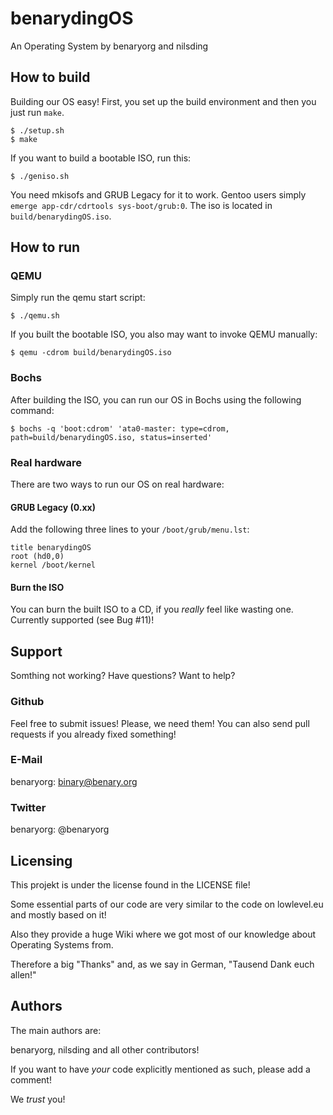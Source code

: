 # benarydingOS

An Operating System by benaryorg and nilsding

## How to build

Building our OS easy!  First, you set up the build environment and then you just run `make`.

    $ ./setup.sh
    $ make

If you want to build a bootable ISO, run this:

    $ ./geniso.sh

You need mkisofs and GRUB Legacy for it to work.  Gentoo users simply `emerge app-cdr/cdrtools sys-boot/grub:0`.
The iso is located in `build/benarydingOS.iso`.

## How to run

### QEMU

Simply run the qemu start script:

    $ ./qemu.sh

If you built the bootable ISO, you also may want to invoke QEMU manually:

    $ qemu -cdrom build/benarydingOS.iso

### Bochs

After building the ISO, you can run our OS in Bochs using the following command:

    $ bochs -q 'boot:cdrom' 'ata0-master: type=cdrom, path=build/benarydingOS.iso, status=inserted'

### Real hardware

There are two ways to run our OS on real hardware:

#### GRUB Legacy (0.xx)
Add the following three lines to your `/boot/grub/menu.lst`:

    title benarydingOS
    root (hd0,0)
    kernel /boot/kernel

#### Burn the ISO
You can burn the built ISO to a CD, if you _really_ feel like wasting one.  Currently supported (see Bug #11)!

## Support

Somthing not working?  Have questions?  Want to help?

### Github

Feel free to submit issues!  Please, we need them!
You can also send pull requests if you already fixed something!

### E-Mail

benaryorg: binary@benary.org

### Twitter

benaryorg: @benaryorg

## Licensing

This projekt is under the license found in the LICENSE file!

Some essential parts of our code are very similar to the code on lowlevel.eu and mostly based on it!

Also they provide a huge Wiki where we got most of our knowledge about Operating Systems from.

Therefore a big "Thanks" and, as we say in German, "Tausend Dank euch allen!"

## Authors

The main authors are:

benaryorg, nilsding and all other contributors!

If you want to have _your_ code explicitly mentioned as such, please add a comment!

We *trust* you!

